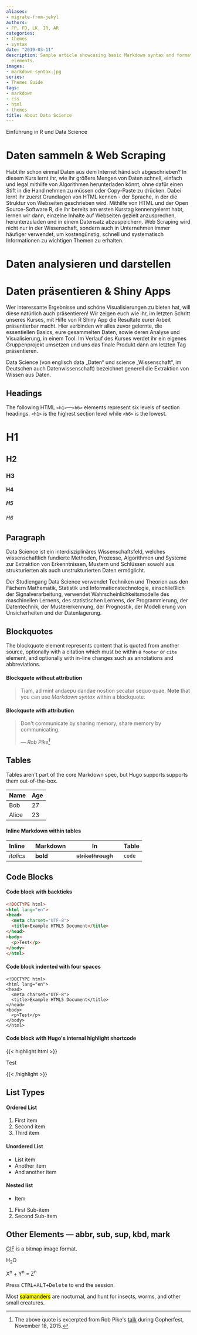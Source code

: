```yaml
---
aliases:
- migrate-from-jekyl
authors:
- FP, FD, LK, IR, AR
categories:
- themes
- syntax
date: "2019-03-11"
description: Sample article showcasing basic Markdown syntax and formatting for HTML
  elements.
images:
- markdown-syntax.jpg
series:
- Themes Guide
tags:
- markdown
- css
- html
- themes
title: About Data Science
---
```


Einführung in R und Data Science


# Daten sammeln & Web Scraping 

Habt ihr schon einmal Daten aus dem Internet händisch abgeschrieben? In diesem Kurs lernt ihr, wie ihr größere Mengen von Daten schnell, einfach und legal mithilfe von Algorithmen herunterladen könnt, ohne dafür einen Stift in die Hand nehmen zu müssen oder Copy-Paste zu drücken. Dabei lernt ihr zuerst Grundlagen von HTML kennen - der Sprache, in der die Struktur von Webseiten geschrieben wird. Mithilfe von HTML und der Open Source-Software R, die ihr bereits am ersten Kurstag kennengelernt habt, lernen wir dann, einzelne Inhalte auf Webseiten gezielt anzusprechen, herunterzuladen und in einem Datensatz abzuspeichern. 
Web Scraping wird nicht nur in der Wissenschaft, sondern auch in Unternehmen immer häufiger verwendet, um kostengünstig, schnell und systematisch Informationen zu wichtigen Themen zu erhalten.


# Daten analysieren und darstellen


# Daten präsentieren & Shiny Apps

Wer interessante Ergebnisse und schöne Visualisierungen zu bieten hat, will diese natürlich auch präsentieren! Wir zeigen euch wie ihr, im letzten Schritt unseres Kurses, mit Hilfe von R Shiny App die Resultate eurer Arbeit präsentierbar macht. Hier verbinden wir alles zuvor gelernte, die essentiellen Basics, eure gesammelten Daten, sowie deren Analyse und Visualisierung, in einem Tool. Im Verlauf des Kurses werdet ihr ein eigenes Gruppenprojekt umsetzen und uns das finale Produkt dann am letzten Tag präsentieren. 







Data Science (von englisch data „Daten“ und science „Wissenschaft“, im Deutschen auch Datenwissenschaft) bezeichnet generell die Extraktion von Wissen aus Daten.
<!--more-->

## Headings

The following HTML `<h1>`—`<h6>` elements represent six levels of section headings. `<h1>` is the highest section level while `<h6>` is the lowest.

# H1
## H2
### H3
#### H4
##### H5
###### H6

## Paragraph

Data Science ist ein interdisziplinäres Wissenschaftsfeld, welches wissenschaftlich fundierte Methoden, Prozesse, Algorithmen und Systeme zur Extraktion von Erkenntnissen, Mustern und Schlüssen sowohl aus strukturierten als auch unstrukturierten Daten ermöglicht.

Der Studiengang Data Science verwendet Techniken und Theorien aus den Fächern Mathematik, Statistik und Informationstechnologie, einschließlich der Signalverarbeitung, verwendet Wahrscheinlichkeitsmodelle des maschinellen Lernens, des statistischen Lernens, der Programmierung, der Datentechnik, der Mustererkennung, der Prognostik, der Modellierung von Unsicherheiten und der Datenlagerung.


## Blockquotes

The blockquote element represents content that is quoted from another source, optionally with a citation which must be within a `footer` or `cite` element, and optionally with in-line changes such as annotations and abbreviations.

#### Blockquote without attribution

> Tiam, ad mint andaepu dandae nostion secatur sequo quae.
> **Note** that you can use *Markdown syntax* within a blockquote.

#### Blockquote with attribution

> Don't communicate by sharing memory, share memory by communicating.</p>
> — <cite>Rob Pike[^1]</cite>


[^1]: The above quote is excerpted from Rob Pike's [talk](https://www.youtube.com/watch?v=PAAkCSZUG1c) during Gopherfest, November 18, 2015.

## Tables

Tables aren't part of the core Markdown spec, but Hugo supports supports them out-of-the-box.

   Name | Age
--------|------
    Bob | 27
  Alice | 23

#### Inline Markdown within tables

| Inline&nbsp;&nbsp;&nbsp;     | Markdown&nbsp;&nbsp;&nbsp;  | In&nbsp;&nbsp;&nbsp;                | Table      |
| ---------- | --------- | ----------------- | ---------- |
| *italics*  | **bold**  | ~~strikethrough~~&nbsp;&nbsp;&nbsp; | `code`     |

## Code Blocks

#### Code block with backticks

```html
<!DOCTYPE html>
<html lang="en">
<head>
  <meta charset="UTF-8">
  <title>Example HTML5 Document</title>
</head>
<body>
  <p>Test</p>
</body>
</html>
```
#### Code block indented with four spaces

    <!DOCTYPE html>
    <html lang="en">
    <head>
      <meta charset="UTF-8">
      <title>Example HTML5 Document</title>
    </head>
    <body>
      <p>Test</p>
    </body>
    </html>

#### Code block with Hugo's internal highlight shortcode
{{< highlight html >}}
<!DOCTYPE html>
<html lang="en">
<head>
  <meta charset="UTF-8">
  <title>Example HTML5 Document</title>
</head>
<body>
  <p>Test</p>
</body>
</html>
{{< /highlight >}}

## List Types

#### Ordered List

1. First item
2. Second item
3. Third item

#### Unordered List

* List item
* Another item
* And another item

#### Nested list

* Item
1. First Sub-item
2. Second Sub-item

## Other Elements — abbr, sub, sup, kbd, mark

<abbr title="Graphics Interchange Format">GIF</abbr> is a bitmap image format.

H<sub>2</sub>O

X<sup>n</sup> + Y<sup>n</sup> = Z<sup>n</sup>

Press <kbd><kbd>CTRL</kbd>+<kbd>ALT</kbd>+<kbd>Delete</kbd></kbd> to end the session.

Most <mark>salamanders</mark> are nocturnal, and hunt for insects, worms, and other small creatures.

